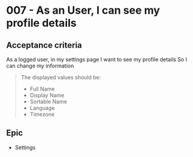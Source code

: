 # 007 - As an User, I can see my profile details

## Acceptance criteria

As a logged user, in my settings page
I want to see my profile details
So I can change my information

> The displayed values should be:
>
> * Full Name
> * Display Name
> * Sortable Name
> * Language
> * Timezone

## Epic

* Settings
